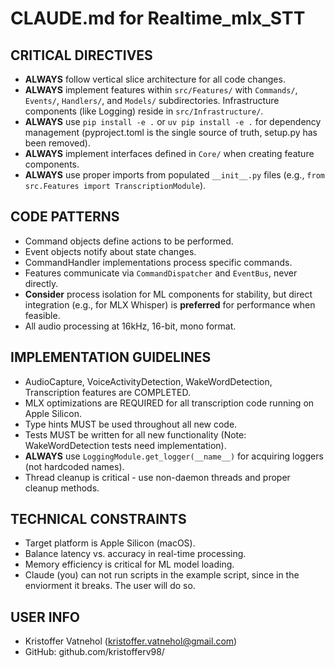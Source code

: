 # CLAUDE.md for Realtime_mlx_STT

## CRITICAL DIRECTIVES
- **ALWAYS** follow vertical slice architecture for all code changes.
- **ALWAYS** implement features within `src/Features/` with `Commands/`, `Events/`, `Handlers/`, and `Models/` subdirectories. Infrastructure components (like Logging) reside in `src/Infrastructure/`.
- **ALWAYS** use `pip install -e .` or `uv pip install -e .` for dependency management (pyproject.toml is the single source of truth, setup.py has been removed).
- **ALWAYS** implement interfaces defined in `Core/` when creating feature components.
- **ALWAYS** use proper imports from populated `__init__.py` files (e.g., `from src.Features import TranscriptionModule`).

## CODE PATTERNS
- Command objects define actions to be performed.
- Event objects notify about state changes.
- CommandHandler implementations process specific commands.
- Features communicate via `CommandDispatcher` and `EventBus`, never directly.
- **Consider** process isolation for ML components for stability, but direct integration (e.g., for MLX Whisper) is **preferred** for performance when feasible.
- All audio processing at 16kHz, 16-bit, mono format.

## IMPLEMENTATION GUIDELINES
- AudioCapture, VoiceActivityDetection, WakeWordDetection, Transcription features are COMPLETED.
- MLX optimizations are REQUIRED for all transcription code running on Apple Silicon.
- Type hints MUST be used throughout all new code.
- Tests MUST be written for all new functionality (Note: WakeWordDetection tests need implementation).
- **ALWAYS** use `LoggingModule.get_logger(__name__)` for acquiring loggers (not hardcoded names).
- Thread cleanup is critical - use non-daemon threads and proper cleanup methods.

## TECHNICAL CONSTRAINTS
- Target platform is Apple Silicon (macOS).
- Balance latency vs. accuracy in real-time processing.
- Memory efficiency is critical for ML model loading.
- Claude (you) can not run scripts in the example script, since in the enviorment it breaks. The user will do so.

## USER INFO
- Kristoffer Vatnehol (kristoffer.vatnehol@gmail.com)
- GitHub: github.com/kristofferv98/